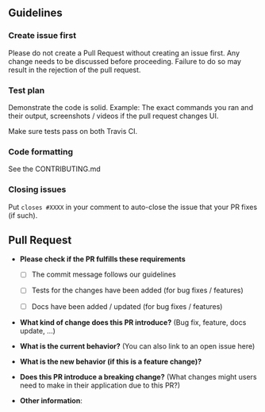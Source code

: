 ## Guidelines

### Create issue first

Please do not create a Pull Request without creating an issue first.
Any change needs to be discussed before proceeding.
Failure to do so may result in the rejection of the pull request.

### Test plan

Demonstrate the code is solid. Example: The exact commands you ran and their output, screenshots / videos if the pull request changes UI.

Make sure tests pass on both Travis CI.

### Code formatting

See the CONTRIBUTING.md

### Closing issues

Put `closes #XXXX` in your comment to auto-close the issue that your PR fixes (if such).

## Pull Request

* **Please check if the PR fulfills these requirements**
  - [ ] The commit message follows our guidelines
  - [ ] Tests for the changes have been added (for bug fixes / features)
  - [ ] Docs have been added / updated (for bug fixes / features)


* **What kind of change does this PR introduce?** (Bug fix, feature, docs update, ...)



* **What is the current behavior?** (You can also link to an open issue here)



* **What is the new behavior (if this is a feature change)?**



* **Does this PR introduce a breaking change?** (What changes might users need to make in their application due to this PR?)



* **Other information**:
